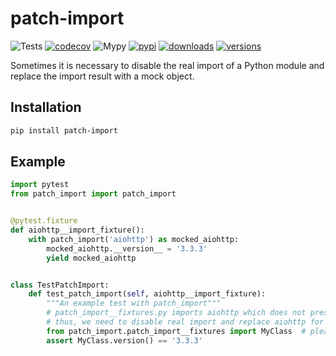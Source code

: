 # patch-import

![Tests](https://github.com/shmakovpn/patch-import/actions/workflows/python-package.yml/badge.svg)
[![codecov](https://codecov.io/github/shmakovpn/patch-import/graph/badge.svg?token=744XXMAKOZ)](https://codecov.io/github/shmakovpn/patch-import)
![Mypy](https://github.com/shmakovpn/patch-import/actions/workflows/mypy.yml/badge.svg)
[![pypi](https://img.shields.io/pypi/v/patch-import.svg)](https://pypi.python.org/pypi/patch-import)
[![downloads](https://static.pepy.tech/badge/patch-import/month)](https://pepy.tech/project/patch-import)
[![versions](https://img.shields.io/pypi/pyversions/patch-import.svg)](https://github.com/shmakovpn/patch-import)

Sometimes it is necessary to disable the real import of a Python module and replace the import result with a mock object.

## Installation

```bash
pip install patch-import
```

## Example

```py
import pytest
from patch_import import patch_import


@pytest.fixture
def aiohttp__import_fixture():
    with patch_import('aiohttp') as mocked_aiohttp:
        mocked_aiohttp.__version__ = '3.3.3'
        yield mocked_aiohttp


class TestPatchImport:
    def test_patch_import(self, aiohttp__import_fixture):
        """An example test with patch_import"""
        # patch_import__fixtures.py imports aiohttp which does not present in a project environment
        # thus, we need to disable real import and replace aiohttp for a mock object
        from patch_import.patch_import__fixtures import MyClass  # please look at src/patch_import/patch_import__fixtures.py
        assert MyClass.version() == '3.3.3'
```
